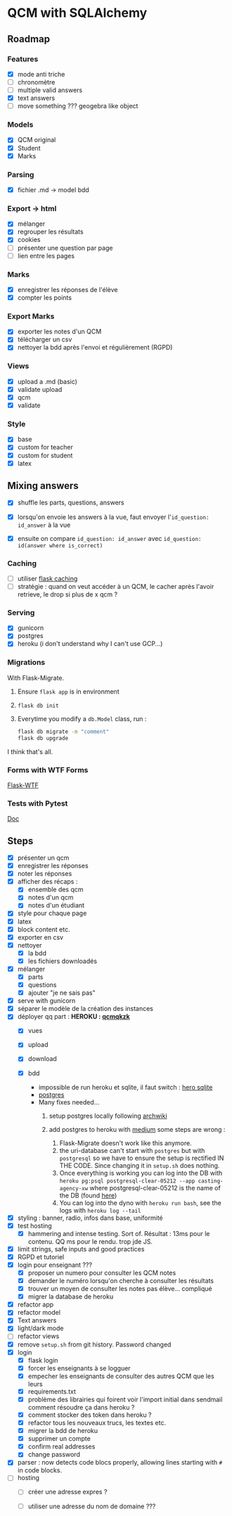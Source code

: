 # QCM with SQLAlchemy


## Roadmap

### Features

- [x] mode anti triche
- [ ] chronomètre
- [ ] multiple valid answers
- [x] text answers
- [ ] move something ??? geogebra like object

### Models

- [x] QCM original
- [x] Student
- [x] Marks

### Parsing

- [x] fichier .md -> model bdd

### Export -> html

- [x] mélanger
- [x] regrouper les résultats
- [x] cookies
- [ ] présenter une question par page
- [ ] lien entre les pages

### Marks

- [x] enregistrer les réponses de l'élève
- [x] compter les points

### Export Marks

- [x] exporter les notes d'un QCM
- [x] télécharger un csv
- [x] nettoyer la bdd après l'envoi et régulièrement (RGPD)

### Views

- [x] upload a .md (basic)
- [x] validate upload
- [x] qcm
- [x] validate

### Style

- [x] base
- [x] custom for teacher
- [x] custom for student
- [x] latex

## Mixing answers

- [x] shuffle les parts, questions, answers
- [x] lorsqu'on envoie les answers à la vue, faut envoyer l'`id_question: id_answer` à la vue
- [x] ensuite on compare `id_question: id_answer` avec `id_question: id(answer where is_correct)`


### Caching

- [ ] utiliser [flask caching](https://flask-caching.readthedocs.io/en/latest/)
- [ ] stratégie : quand on veut accéder à un QCM, le cacher après l'avoir retrieve, le drop si plus de x qcm ?

### Serving

- [x] gunicorn
- [x] postgres
- [x] heroku (i don't understand why I can't use GCP...)

### Migrations

With Flask-Migrate.

1. Ensure `flask app` is in environment
2. `flask db init`
3. Everytime you modify a `db.Model` class, run :

    ```bash
    flask db migrate -m "comment"
    flask db upgrade
    ```

I think that's all.


### Forms with WTF Forms

[Flask-WTF](https://flask-wtf.readthedocs.io/en/1.0.x/)

### Tests with Pytest

[Doc](https://flask.palletsprojects.com/en/2.1.x/testing/)

## Steps

- [x] présenter un qcm
- [x] enregistrer les réponses
- [x] noter les réponses
- [x] afficher des récaps : 
    - [x] ensemble des qcm
    - [x] notes d'un qcm
    - [x] notes d'un étudiant
- [x] style pour chaque page
- [x] latex
- [x] block content etc.
- [x] exporter en csv
- [x] nettoyer
    - [x] la bdd
    - [x] les fichiers downloadés
- [x] mélanger
    - [x] parts
    - [x] questions
    - [x] ajouter "je ne sais pas"
- [x] serve with gunicorn
- [x] séparer le modèle de la création des instances
- [x] déployer qq part : **HEROKU : [qcmqkzk](https://qcmqkzk.herokuapp.com/)**
    - [x] vues 
    - [x] upload
    - [x] download
    - [x] bdd

        * impossible de run heroku et sqlite, il faut switch : [hero sqlite](https://devcenter.heroku.com/articles/sqlite3)
        * [postgres](https://towardsdatascience.com/deploy-a-micro-flask-application-into-heroku-with-postgresql-database-d95fd0c19408)
        * Many fixes needed...
            1. setup postgres locally following [archwiki](https://wiki.archlinux.org/title/PostgreSQL)
            2. add postgres to heroku with [medium](https://towardsdatascience.com/deploy-a-micro-flask-application-into-heroku-with-postgresql-database-d95fd0c19408)
                some steps are wrong :

                1. Flask-Migrate doesn't work like this anymore.
                2. the uri-database can't start with `postgres` but with `postgresql` so we have to ensure the setup is rectified IN THE CODE. Since changing it in `setup.sh` does nothing.
                3. Once everything is working you can log into the DB with `heroku pg:psql postgresql-clear-05212 --app casting-agency-xw` where postgresql-clear-05212 is the name of the DB (found [here](https://dashboard.heroku.com/apps/qcmqkzk/resources))
                4. You can log into the dyno with `heroku run bash`, see the logs with `heroku log --tail`
- [x] styling : banner, radio, infos dans base, uniformité
- [x] test hosting
    - [x] hammering and intense testing. Sort of. Résultat : 13ms pour le contenu. QQ ms pour le rendu. trop jde JS.
- [x] limit strings, safe inputs and good practices
- [x] RGPD et tutoriel
- [x] login pour enseignant ???
    - [x] proposer un numero pour consulter les QCM notes
    - [x] demander le numéro lorsqu'on cherche à consulter les résultats
    - [x] trouver un moyen de consulter les notes pas élève... compliqué
    - [x] migrer la database de heroku
- [x] refactor app
- [x] refactor model
- [x] Text answers
- [x] light/dark mode
- [ ] refactor views
- [x] remove `setup.sh` from git history. Password changed
- [x] login
    - [x] flask login
    - [x] forcer les enseignants à se logguer
    - [x] empecher les enseignants de consulter des autres QCM que les leurs
    - [x] requirements.txt
    - [x] problème des librairies qui foirent voir l'import initial dans sendmail
            comment résoudre ça dans heroku ?
    - [x] comment stocker des token dans heroku ?
    - [x] refactor tous les nouveaux trucs, les textes etc.
    - [x] migrer la bdd de heroku
    - [x] supprimer un compte
    - [x] confirm real addresses
    - [x] change password
- [x] parser : now detects code blocs properly, allowing lines starting with `#` in code blocks.
- [ ] hosting
    - [ ] créer une adresse expres ?
    - [ ] utiliser une adresse du nom de domaine ???

